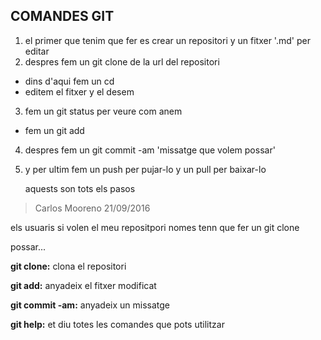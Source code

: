 ## COMANDES GIT

1. el primer que tenim que fer es crear un repositori y un fitxer '.md' per editar
2. despres fem un git clone de la url del repositori
* dins d'aqui fem un cd <nom del repositori>
* editem el fitxer y el desem
3. fem un git status per veure com anem
+ fem un git add <nom del fitxer>
4. despres fem un git commit -am 'missatge que volem possar'
5. y per ultim fem un push per pujar-lo y un pull per baixar-lo

    aquests son tots els pasos
    
> Carlos Mooreno
> 21/09/2016

els usuaris si volen el meu repositpori nomes tenn que fer un git clone

possar...

**git clone:** clona el repositori

**git add:** anyadeix el fitxer modificat

**git commit -am:** anyadeix un missatge

**git help:** et diu totes les comandes que pots utilitzar
